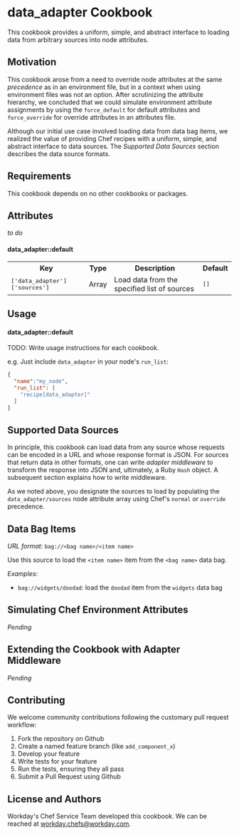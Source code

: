 data_adapter Cookbook
=========================

This cookbook provides a uniform, simple, and abstract interface to
loading data from arbitrary sources into node attributes.


Motivation
---

This cookbook arose from a need to override node attributes at the
same _precedence_ as in an environment file, but in a context when
using environment files was not an option. After scrutinizing the
attribute hierarchy, we concluded that we could simulate environment
attribute assignments by using the `force_default` for default
attributes and `force_override` for override attributes in an
attributes file.

Although our initial use case involved loading data from data bag
items, we realized the value of providing Chef recipes with a uniform,
simple, and abstract interface to data sources. The _Supported Data
Sources_ section describes the data source formats.

Requirements
------------

This cookbook depends on no other cookbooks or packages.

Attributes
----------

_to do_

#### data_adapter::default
<table>
  <tr>
    <th>Key</th>
    <th>Type</th>
    <th>Description</th>
    <th>Default</th>
  </tr>
  <tr>
    <td><tt>['data_adapter']['sources']</tt></td>
    <td>Array</td>
    <td>Load data from the specified list of sources</td>
    <td><tt>[]</tt></td>
  </tr>
</table>

Usage
-----
#### data_adapter::default
TODO: Write usage instructions for each cookbook.

e.g.
Just include `data_adapter` in your node's `run_list`:

```json
{
  "name":"my_node",
  "run_list": [
    "recipe[data_adapter]"
  ]
}
```

Supported Data Sources
---

In principle, this cookbook can load data from any source whose
requests can be encoded in a URL and whose response format is
JSON. For sources that return data in other formats, one can write
_adapter middleware_ to transform the response into JSON and,
ultimately, a Ruby `Hash` object. A subsequent section explains how to
write middleware.

As we noted above, you designate the sources to load by populating the
`data_adapter/sources` node attribute array using Chef's `normal` or
`override` precedence.

Data Bag Items
---

*URL format:* `bag://<bag name>/<item name>`

Use this source to load the `<item name>` item from the `<bag name>`
data bag.

*Examples:*

  * `bag://widgets/doodad`: load the `doodad` item from the `widgets`
    data bag

Simulating Chef Environment Attributes
---

_Pending_

Extending the Cookbook with Adapter Middleware
---

_Pending_

Contributing
------------

We welcome community contributions following the customary pull
request workflow:

1. Fork the repository on Github
2. Create a named feature branch (like `add_component_x`)
3. Develop your feature
4. Write tests for your feature
5. Run the tests, ensuring they all pass
6. Submit a Pull Request using Github

License and Authors
-------------------

Workday's Chef Service Team developed this cookbook. We can be reached
at <workday.chefs@workday.com>.

